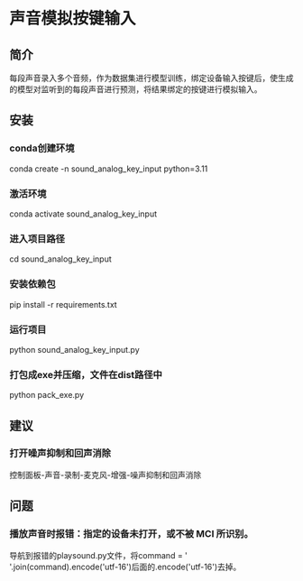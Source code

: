 # 声音模拟按键输入

## 简介

每段声音录入多个音频，作为数据集进行模型训练，绑定设备输入按键后，使生成的模型对监听到的每段声音进行预测，将结果绑定的按键进行模拟输入。

## 安装

### conda创建环境

conda create -n sound_analog_key_input python=3.11

### 激活环境

conda activate sound_analog_key_input

### 进入项目路径

cd sound_analog_key_input

### 安装依赖包

pip install -r requirements.txt

### 运行项目

python sound_analog_key_input.py

### 打包成exe并压缩，文件在dist路径中

python pack_exe.py

## 建议

### 打开噪声抑制和回声消除

控制面板-声音-录制-麦克风-增强-噪声抑制和回声消除

## 问题

### 播放声音时报错：指定的设备未打开，或不被 MCI 所识别。

导航到报错的playsound.py文件，将command = ' '.join(command).encode('utf-16')后面的.encode('utf-16')去掉。